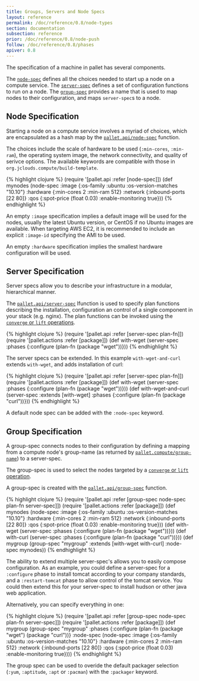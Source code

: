 ```yaml
---
title: Groups, Servers and Node Specs
layout: reference
permalink: /doc/reference/0.8/node-types
section: documentation
subsection: reference
prior: /doc/reference/0.8/node-push
follow: /doc/reference/0.8/phases
apiver: 0.8
---
```


The specification of a machine in pallet has several components.

The [`node-spec`](/pallet/api/0.8/pallet.api#var-node-spec) defines all the
choices needed to start up a node on a compute service. The
[`server-spec`](/pallet/api/0.8/pallet.api#var-server-spec) defines a set of
configuration functions to run on a node.  The
[`group-spec`](/pallet/api/0.8/pallet.api#var-group-spec) provides a name
that is used to map nodes to their configuration, and maps `server-spec`s to a
node.

## Node Specification

Starting a node on a compute service involves a myriad of choices, which are
encapsulated as a hash map by the
[`pallet.api/node-spec`](/pallet/api/0.8/pallet.api#var-node-spec) function.

The choices include the scale of hardware to be used (`:min-cores`, `:min-ram`),
the operating system image, the network connectivity, and quality of serivce
options.  The available keywords are compatible with those in
`org.jclouds.compute/build-template`.

{% highlight clojure %}
(require '[pallet.api :refer [node-spec]])
(def mynodes
  (node-spec
    :image {:os-family :ubuntu :os-version-matches "10.10"}
    :hardware {:min-cores 2 :min-ram 512}
    :network {:inbound-ports [22 80]}
    :qos {:spot-price (float 0.03) :enable-monitoring true}))
{% endhighlight %}

An empty `:image` specification implies a default image will be used for the
nodes, usually the latest Ubuntu version, or CentOS if no Ubuntu images are
available.  When targeting AWS EC2, it is recommended to include an explicit
`:image-id` specifying the AMI to be used.

An empty `:hardware` specification implies the smallest hardware configuration
will be used.

## Server Specification

Server specs allow you to describe your infrastructure in a modular,
hierarchical manner.

The [`pallet.api/server-spec`](/pallet/api/0.8/pallet.api#var-server-spec)
lfunction is used to specify plan functions describing the installation,
configuration an control of a single component in your stack (e.g. nginx).  The
plan functions can be invoked using the
[`converge` or `lift` operations](/doc/reference/0.8/operations).

{% highlight clojure %}
(require '[pallet.api :refer [server-spec plan-fn]])
(require '[pallet.actions :refer [package]])
(def with-wget
  (server-spec
   :phases {:configure (plan-fn (package "wget"))}))
{% endhighlight %}

The server specs can be extended.  In this example `with-wget-and-curl`
extends `with-wget`, and adds installation of curl:

{% highlight clojure %}
(require '[pallet.api :refer [server-spec plan-fn]])
(require '[pallet.actions :refer [package]])
(def with-wget
  (server-spec
   :phases {:configure (plan-fn (package "wget"))}))
(def with-wget-and-curl
  (server-spec
   :extends [with-wget]
   :phases {:configure (plan-fn (package "curl"))}))
{% endhighlight %}

A default node spec can be added with the `:node-spec` keyword.

## Group Specification

A group-spec connects nodes to their configuration by defining a mapping from a
compute node's group-name (as returned by
[`pallet.compute/group-name`](/pallet/api/0.8/pallet.node#var-group-name)) to
a server-spec.

The group-spec is used to select the nodes targeted by a [`converge` or `lift`
operation](/doc/reference/0.8/operations).

A group-spec is created with the
[`pallet.api/group-spec`](/pallet/api/0.8/pallet.api#var-group-spec)
function.

{% highlight clojure %}
(require '[pallet.api :refer [group-spec node-spec plan-fn server-spec]])
(require '[pallet.actions :refer [package]])
(def mynodes
  (node-spec
    :image {:os-family :ubuntu :os-version-matches "10.10"}
    :hardware {:min-cores 2 :min-ram 512}
    :network {:inbound-ports [22 80]}
    :qos {:spot-price (float 0.03) :enable-monitoring true}))
(def with-wget
  (server-spec
   :phases {:configure (plan-fn (package "wget"))}))
(def with-curl
  (server-spec
   :phases {:configure (plan-fn (package "curl"))}))
(def mygroup
  (group-spec
    "mygroup" :extends [with-wget with-curl] :node-spec mynodes))
{% endhighlight %}

The ability to extend multiple server-spec's allows you to easily compose
configuration.  As an example, you could define a server-spec for a `:configure`
phase to install tomcat according to your company standards, and a
`:restart-tomcat` phase to allow control of the tomcat service.  You could then
extend this for your server-spec to install hudson or other java web
application.

Alternatively, you can specify everything in one:

{% highlight clojure %}
(require '[pallet.api :refer [group-spec node-spec plan-fn server-spec]])
(require '[pallet.actions :refer [package]])
(def mygroup
  (group-spec
    "mygroup"
    :phases {:configure (plan-fn
                         (package "wget")
                         (package "curl"))}
    :node-spec (node-spec
                :image {:os-family :ubuntu :os-version-matches "10.10"}
                :hardware {:min-cores 2 :min-ram 512}
                :network {:inbound-ports [22 80]}
                :qos {:spot-price (float 0.03) :enable-monitoring true})))
{% endhighlight %}

The group spec can be used to overide the default packager selection
(`:yum`, `:aptitude`, `:apt` or `:pacman`) with the `:packager` keyword.
